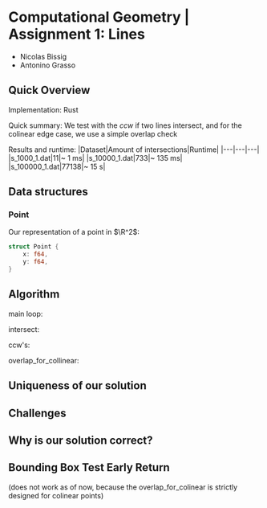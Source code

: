 # Computational Geometry | Assignment 1: Lines

- Nicolas Bissig
- Antonino Grasso

## Quick Overview

Implementation: Rust

Quick summary: We test with the $ccw$ if two lines intersect, and for the colinear edge case, we use a simple overlap check

Results and runtime:
|Dataset|Amount of intersections|Runtime|
|---|---|---|
|s_1000_1.dat|11|~ 1 ms|
|s_10000_1.dat|733|~ 135 ms|
|s_100000_1.dat|77138|~ 15 s|

## Data structures

### Point

Our representation of a point in $\R^2$:

```rs
struct Point {
    x: f64,
    y: f64,
}
```

## Algorithm

main loop:

intersect:

ccw's:

overlap_for_collinear:

## Uniqueness of our solution

## Challenges

## Why is our solution correct?

## Bounding Box Test Early Return

(does not work as of now, because the overlap_for_colinear is strictly designed for colinear points)
